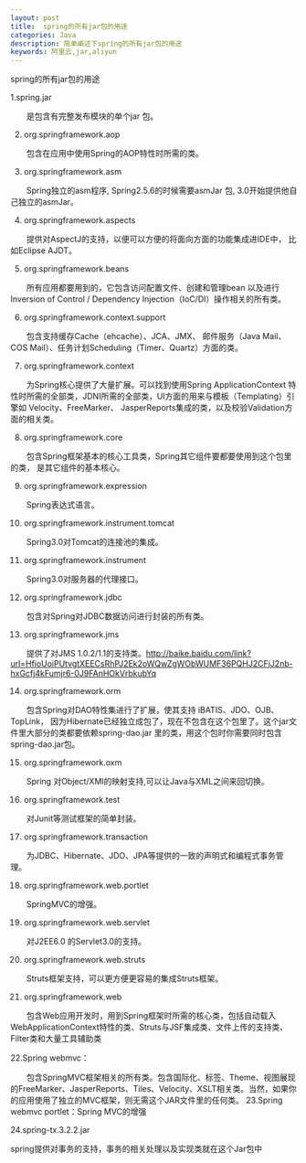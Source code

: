 ```yaml
---
layout: post
title:  spring的所有jar包的用途
categories: Java
description: 简单阐述下spring的所有jar包的用途
keywords: 阿里云,jar,aliyun
---
```


spring的所有jar包的用途
  
1.spring.jar

　　是包含有完整发布模块的单个jar 包。

2. org.springframework.aop

　　包含在应用中使用Spring的AOP特性时所需的类。

3. org.springframework.asm

　　Spring独立的asm程序, Spring2.5.6的时候需要asmJar 包, 3.0开始提供他自己独立的asmJar。

4. org.springframework.aspects

　　提供对AspectJ的支持，以便可以方便的将面向方面的功能集成进IDE中， 比如Eclipse AJDT。

5. org.springframework.beans

　　所有应用都要用到的，它包含访问配置文件、创建和管理bean 以及进行Inversion of Control / Dependency Injection（IoC/DI）操作相关的所有类。

6. org.springframework.context.support

　　包含支持缓存Cache（ehcache）、JCA、JMX、 邮件服务（Java Mail、COS Mail）、任务计划Scheduling（Timer、Quartz）方面的类。

7. org.springframework.context

　　为Spring核心提供了大量扩展。可以找到使用Spring ApplicationContext 特性时所需的全部类，JDNI所需的全部类，UI方面的用来与模板（Templating）引擎如 Velocity、FreeMarker、 JasperReports集成的类，以及校验Validation方面的相关类。

8. org.springframework.core

　　包含Spring框架基本的核心工具类，Spring其它组件要都要使用到这个包里的类， 是其它组件的基本核心。

9. org.springframework.expression

　　Spring表达式语言。

10. org.springframework.instrument.tomcat

　　Spring3.0对Tomcat的连接池的集成。

11. org.springframework.instrument

　　Spring3.0对服务器的代理接口。

12. org.springframework.jdbc

　　包含对Spring对JDBC数据访问进行封装的所有类。

13. org.springframework.jms

　　提供了对JMS 1.0.2/1.1的支持类。http://baike.baidu.com/link?url=HfioUoiPUtvgtXEECsRhPJ2Ek2oWQwZgWObWUMF36PQHJ2CFiJ2nb-hxGcfj4kFumjr6-0J9FAnHOkVrbkubYq

14. org.springframework.orm

　　包含Spring对DAO特性集进行了扩展，使其支持 iBATIS、JDO、OJB、TopLink， 因为Hibernate已经独立成包了，现在不包含在这个包里了。这个jar文件里大部分的类都要依赖spring-dao.jar 里的类，用这个包时你需要同时包含spring-dao.jar包。

15. org.springframework.oxm

　　Spring 对Object/XMl的映射支持,可以让Java与XML之间来回切换。

16. org.springframework.test

　　对Junit等测试框架的简单封装。

17. org.springframework.transaction

　　为JDBC、Hibernate、JDO、JPA等提供的一致的声明式和编程式事务管理。

18. org.springframework.web.portlet

　　SpringMVC的增强。

19. org.springframework.web.servlet

　　对J2EE6.0 的Servlet3.0的支持。

20. org.springframework.web.struts

　　Struts框架支持，可以更方便更容易的集成Struts框架。

21. org.springframework.web

　　包含Web应用开发时，用到Spring框架时所需的核心类，包括自动载入 WebApplicationContext特性的类、Struts与JSF集成类、文件上传的支持类、Filter类和大量工具辅助类

22.Spring webmvc：

　　包含SpringMVC框架相关的所有类。包含国际化、标签、Theme、视图展现的FreeMarker、JasperReports、Tiles、Velocity、XSLT相关类。当然，如果你的应用使用了独立的MVC框架，则无需这个JAR文件里的任何类。
 23.Spring webmvc portlet：Spring MVC的增强

24.spring-tx.3.2.2.jar

spring提供对事务的支持，事务的相关处理以及实现类就在这个Jar包中

  

  
